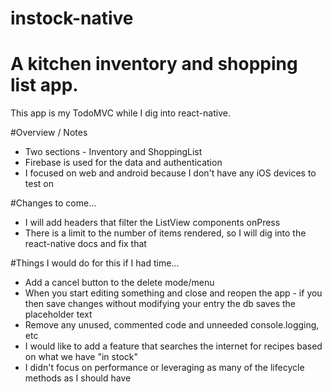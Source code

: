# instock-native
A kitchen inventory and shopping list app.
===============================

This app is my TodoMVC while I dig into react-native.

#Overview / Notes
 * Two sections - Inventory and ShoppingList
 * Firebase is used for the data and authentication
 * I focused on web and android because I don't have any iOS devices to test on

#Changes to come...
 * I will add headers that filter the ListView components onPress
 * There is a limit to the number of items rendered, so I will dig into the react-native docs and fix that

#Things I would do for this if I had time...
 * Add a cancel button to the delete mode/menu
 * When you start editing something and close and reopen the app - if you then save changes without modifying your entry the db saves the placeholder text
 * Remove any unused, commented code and unneeded console.logging, etc
 * I would like to add a feature that searches the internet for recipes based on what we have "in stock"
 * I didn't focus on performance or leveraging as many of the lifecycle methods as I should have
